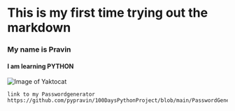 # This is my first time trying out the markdown
### My name is Pravin
#### I am learning PYTHON
![Image of Yaktocat](https://octodex.github.com/images/yaktocat.png)
```
link to my Passwordgenerator
https://github.com/pypravin/100DaysPythonProject/blob/main/PasswordGenerator.py
```
